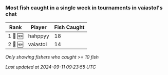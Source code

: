 ### Most fish caught in a single week in tournaments in vaiastol's chat
| Rank | Player | Fish Caught |
|------|--------|-----------|
| 1 🥇 🆕 | hahppyy  | 18 |
| 2 🥈 🆕 | vaiastol  | 14 |

_Only showing fishers who caught >= 10 fish_

_Last updated at 2024-09-11 09:23:55 UTC_